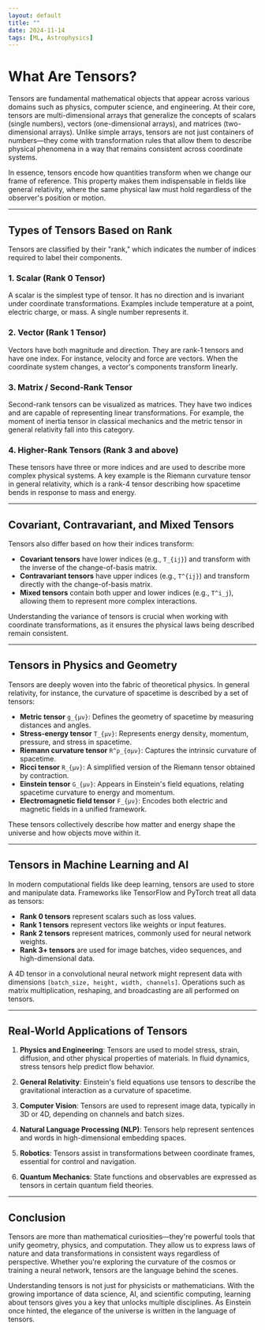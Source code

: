 ```yaml
---
layout: default
title: ""
date: 2024-11-14
tags: [ML, Astrophysics]
---
```


# What Are Tensors?

Tensors are fundamental mathematical objects that appear across various domains such as physics, computer science, and engineering. At their core, tensors are multi-dimensional arrays that generalize the 
concepts of scalars (single numbers), vectors (one-dimensional arrays), and matrices (two-dimensional arrays). Unlike simple arrays, tensors are not just containers of numbers—they come with transformation 
rules that allow them to describe physical phenomena in a way that remains consistent across coordinate systems.

<!--more-->

In essence, tensors encode how quantities transform when we change our frame of reference. This property makes them indispensable in fields like general relativity, where the same physical law must hold 
regardless of the observer's position or motion.

---

## Types of Tensors Based on Rank

Tensors are classified by their "rank," which indicates the number of indices required to label their components.

### 1. Scalar (Rank 0 Tensor)
A scalar is the simplest type of tensor. It has no direction and is invariant under coordinate transformations. Examples include temperature at a point, electric charge, or mass. A single number represents it.

### 2. Vector (Rank 1 Tensor)
Vectors have both magnitude and direction. They are rank-1 tensors and have one index. For instance, velocity and force are vectors. When the coordinate system changes, a vector's components transform linearly.

### 3. Matrix / Second-Rank Tensor
Second-rank tensors can be visualized as matrices. They have two indices and are capable of representing linear transformations. For example, the moment of inertia tensor in classical mechanics and the metric 
tensor in general relativity fall into this category.

### 4. Higher-Rank Tensors (Rank 3 and above)
These tensors have three or more indices and are used to describe more complex physical systems. A key example is the Riemann curvature tensor in general relativity, which is a rank-4 tensor describing how 
spacetime bends in response to mass and energy.

---

## Covariant, Contravariant, and Mixed Tensors

Tensors also differ based on how their indices transform:

- **Covariant tensors** have lower indices (e.g., `T_{ij}`) and transform with the inverse of the change-of-basis matrix.
- **Contravariant tensors** have upper indices (e.g., `T^{ij}`) and transform directly with the change-of-basis matrix.
- **Mixed tensors** contain both upper and lower indices (e.g., `T^i_j`), allowing them to represent more complex interactions.

Understanding the variance of tensors is crucial when working with coordinate transformations, as it ensures the physical laws being described remain consistent.

---

## Tensors in Physics and Geometry

Tensors are deeply woven into the fabric of theoretical physics. In general relativity, for instance, the curvature of spacetime is described by a set of tensors:

- **Metric tensor** `g_{μν}`: Defines the geometry of spacetime by measuring distances and angles.
- **Stress-energy tensor** `T_{μν}`: Represents energy density, momentum, pressure, and stress in spacetime.
- **Riemann curvature tensor** `R^ρ_{σμν}`: Captures the intrinsic curvature of spacetime.
- **Ricci tensor** `R_{μν}`: A simplified version of the Riemann tensor obtained by contraction.
- **Einstein tensor** `G_{μν}`: Appears in Einstein's field equations, relating spacetime curvature to energy and momentum.
- **Electromagnetic field tensor** `F_{μν}`: Encodes both electric and magnetic fields in a unified framework.

These tensors collectively describe how matter and energy shape the universe and how objects move within it.

---

## Tensors in Machine Learning and AI

In modern computational fields like deep learning, tensors are used to store and manipulate data. Frameworks like TensorFlow and PyTorch treat all data as tensors:

- **Rank 0 tensors** represent scalars such as loss values.
- **Rank 1 tensors** represent vectors like weights or input features.
- **Rank 2 tensors** represent matrices, commonly used for neural network weights.
- **Rank 3+ tensors** are used for image batches, video sequences, and high-dimensional data.

A 4D tensor in a convolutional neural network might represent data with dimensions `[batch_size, height, width, channels]`. Operations such as matrix multiplication, reshaping, and broadcasting are all performed 
on tensors.

---

## Real-World Applications of Tensors

1. **Physics and Engineering**: Tensors are used to model stress, strain, diffusion, and other physical properties of materials. In fluid dynamics, stress tensors help predict flow behavior.

2. **General Relativity**: Einstein's field equations use tensors to describe the gravitational interaction as a curvature of spacetime.

3. **Computer Vision**: Tensors are used to represent image data, typically in 3D or 4D, depending on channels and batch sizes.

4. **Natural Language Processing (NLP)**: Tensors help represent sentences and words in high-dimensional embedding spaces.

5. **Robotics**: Tensors assist in transformations between coordinate frames, essential for control and navigation.

6. **Quantum Mechanics**: State functions and observables are expressed as tensors in certain quantum field theories.

---

## Conclusion

Tensors are more than mathematical curiosities—they're powerful tools that unify geometry, physics, and computation. They allow us to express laws of nature and data transformations in consistent ways regardless 
of perspective. Whether you're exploring the curvature of the cosmos or training a neural network, tensors are the language behind the scenes.

Understanding tensors is not just for physicists or mathematicians. With the growing importance of data science, AI, and scientific computing, learning about tensors gives you a key that unlocks multiple 
disciplines. As Einstein once hinted, the elegance of the universe is written in the language of tensors.
